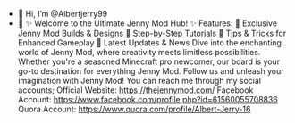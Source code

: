 - 👋 Hi, I’m @Albertjerry99
- 👀 ✨ Welcome to the Ultimate Jenny Mod Hub! ✨ Features: 🔸 Exclusive Jenny Mod Builds & Designs 🔸 Step-by-Step Tutorials 🔸 Tips & Tricks for Enhanced Gameplay 🔸 Latest Updates & News Dive into the enchanting world of Jenny Mod, where creativity meets limitless possibilities. Whether you're a seasoned Minecraft pro newcomer, our board is your go-to destination for everything Jenny Mod. Follow us and unleash your imagination with Jenny Mod!
You can reach me through my social accounts;
Official Website: https://thejennymod.com/
Facebook Account: https://www.facebook.com/profile.php?id=61560055708836
Quora Account: https://www.quora.com/profile/Albert-Jerry-16

<!---
Albertjerry99/Albertjerry99 is a ✨ special ✨ repository because its `README.md` (this file) appears on your GitHub profile.
You can click the Preview link to take a look at your changes.
--->
